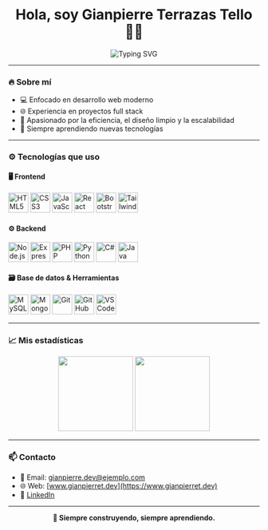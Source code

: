 <h1 align="center">Hola, soy Gianpierre Terrazas Tello 👨‍💻</h1>

<p align="center">
  <img src="https://readme-typing-svg.herokuapp.com?color=36BCF7&center=true&vCenter=true&width=1000&lines=Desarrollador+Web+Full+Stack;Apasionado+por+el+frontend+y+backend;Siempre+aprendiendo+nuevas+tecnologías" alt="Typing SVG" />
</p>

---

### 🔥 Sobre mí

- 💻 Enfocado en desarrollo web moderno  
- 🌐 Experiencia en proyectos full stack  
- 🎯 Apasionado por la eficiencia, el diseño limpio y la escalabilidad  
- 🧠 Siempre aprendiendo nuevas tecnologías  

---

### ⚙️ Tecnologías que uso

#### 🖥️ Frontend

<p>
  <img src="https://cdn.jsdelivr.net/gh/devicons/devicon/icons/html5/html5-original.svg" height="40" alt="HTML5" title="HTML5"/>
  <img src="https://cdn.jsdelivr.net/gh/devicons/devicon/icons/css3/css3-original.svg" height="40" alt="CSS3" title="CSS3"/>
  <img src="https://cdn.jsdelivr.net/gh/devicons/devicon/icons/javascript/javascript-original.svg" height="40" alt="JavaScript" title="JavaScript"/>
  <img src="https://cdn.jsdelivr.net/gh/devicons/devicon/icons/react/react-original.svg" height="40" alt="React" title="React"/>
  <img src="https://cdn.jsdelivr.net/gh/devicons/devicon/icons/bootstrap/bootstrap-original.svg" height="40" alt="Bootstrap" title="Bootstrap"/>
  <img src="https://upload.wikimedia.org/wikipedia/commons/d/d5/Tailwind_CSS_Logo.svg" height="40" alt="Tailwind CSS" title="Tailwind CSS"/>
</p>

#### ⚙️ Backend

<p>
  <img src="https://cdn.jsdelivr.net/gh/devicons/devicon/icons/nodejs/nodejs-original.svg" height="40" alt="Node.js" title="Node.js"/>
  <img src="https://cdn.jsdelivr.net/gh/devicons/devicon/icons/express/express-original.svg" height="40" alt="Express.js" title="Express.js"/>
  <img src="https://cdn.jsdelivr.net/gh/devicons/devicon/icons/php/php-original.svg" height="40" alt="PHP" title="PHP"/>
  <img src="https://cdn.jsdelivr.net/gh/devicons/devicon/icons/python/python-original.svg" height="40" alt="Python" title="Python"/>
  <img src="https://cdn.jsdelivr.net/gh/devicons/devicon/icons/csharp/csharp-original.svg" height="40" alt="C#" title="C#"/>
  <img src="https://cdn.jsdelivr.net/gh/devicons/devicon/icons/java/java-original.svg" height="40" alt="Java" title="Java"/>
</p>

#### 🗃️ Base de datos & Herramientas

<p>
  <img src="https://cdn.jsdelivr.net/gh/devicons/devicon/icons/mysql/mysql-original.svg" height="40" alt="MySQL" title="MySQL"/>
  <img src="https://cdn.jsdelivr.net/gh/devicons/devicon/icons/mongodb/mongodb-original.svg" height="40" alt="MongoDB" title="MongoDB"/>
  <img src="https://cdn.jsdelivr.net/gh/devicons/devicon/icons/git/git-original.svg" height="40" alt="Git" title="Git"/>
  <img src="https://cdn.jsdelivr.net/gh/devicons/devicon/icons/github/github-original.svg" height="40" alt="GitHub" title="GitHub"/>
  <img src="https://cdn.jsdelivr.net/gh/devicons/devicon/icons/vscode/vscode-original.svg" height="40" alt="VSCode" title="VSCode"/>
</p>

---

### 📈 Mis estadísticas

<p align="center">
  <img src="https://github-readme-stats.vercel.app/api?username=GianpierreT&show_icons=true&theme=tokyonight&hide_border=true" height="150"/>
  <img src="https://github-readme-stats.vercel.app/api/top-langs/?username=GianpierreT&layout=compact&theme=tokyonight&hide_border=true" height="150"/>
</p>

---

### 📫 Contacto

- 📧 Email: gianpierre.dev@ejemplo.com  
- 🌐 Web: [www.gianpierret.dev](https://www.gianpierret.dev)  
- 💼 [LinkedIn](https://linkedin.com/in/gianpierret)

---

<p align="center"><b>🚀 Siempre construyendo, siempre aprendiendo.</b></p>
